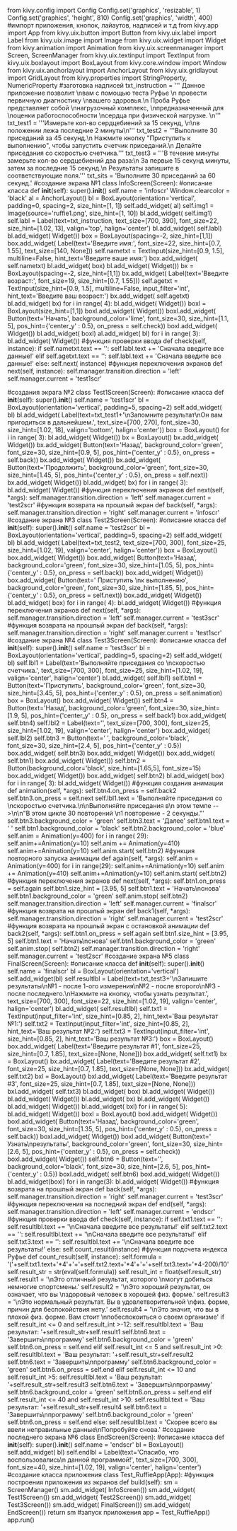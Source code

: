 from kivy.config import Config 
Config.set('graphics', 'resizable', 1)
Config.set('graphics', 'height', 810)
Config.set('graphics', 'width', 400)
#импорт приложения, кнопок, лайаутов, надписей и т.д
from kivy.app import App 
from kivy.uix.button import Button
from kivy.uix.label import Label 
from kivy.uix.image import Image
from kivy.uix.widget import Widget
from kivy.animation import Animation
from kivy.uix.screenmanager import Screen, ScreenManager
from kivy.uix.textinput import TextInput
from kivy.uix.boxlayout import BoxLayout 
from kivy.core.window import Window
from kivy.uix.anchorlayout import AnchorLayout
from kivy.uix.gridlayout import GridLayout
from kivy.properties import StringProperty, NumericProperty
#заготовка надписей
txt_instruction = '''
Данное приложение позволит \nвам с помощью теста Руфье \n провести первичную диагностику \nвашего здоровья.\n
Проба Руфье представляет собой \nнагрузочный комплекс, \nпредназначенный для \nоценки работоспособности \nсердца при физической нагрузке.
\n'''
txt_test1 = '''Измерьте кол-во сердцебиений за 15 секунд, \n\nв положении лежа последние 2 минуты\n'''
txt_test2 = '''Выполните 30 приседаний за 45 секунд.\n 
Нажмите кнопку "Приступить к выполнению", чтобы запустить счетчик приседаний.\n
Делайте приседания со скоростью счетчика.'''
txt_test3 = '''В течение минуты замерьте кол-во сердцебиений два раза:\n 
За первые 15 секунд минуты, затем за последние 15 секунд.\n
Результаты запишите в соответствующие поля.'''
txt_sits = 'Выполните 30 приседаний за 60 секунд.'
#создание экрана №1
class InfoScreen(Screen):
    #описание класса
    def __init__(self):
        super().__init__()
        self.name = 'infoscr'
        Window.clearcolor = 'black'
        al = AnchorLayout()
        bl = BoxLayout(orientation='vertical', padding=0, spacing=2, size_hint=[1, 1])
        self.add_widget( al)
        self.img1 = Image(source='ruffie1.png', size_hint=[1, 10])
        bl.add_widget( self.img1)
        self.labl = Label(text=txt_instruction, text_size=[700, 390], font_size=22, 
        size_hint=[1.02, 13], valign='top', halign='center')
        bl.add_widget( self.labl)
        bl.add_widget( Widget())
        box = BoxLayout(spacing=-2, size_hint=[1,1])
        box.add_widget( Label(text='Введите имя:', font_size=22, size_hint=[0.7, 1.55], text_size=[140, None]))
        self.nametxt = TextInput(size_hint=[0.9, 1.5], multiline=False, hint_text='Введите ваше имя:')
        box.add_widget( self.nametxt)
        bl.add_widget( box)
        bl.add_widget( Widget())
        bx = BoxLayout(spacing=-2, size_hint=[1,1])
        bx.add_widget( Label(text='Введите возраст:', font_size=19, size_hint=[0.7, 1.55]))
        self.agetxt = TextInput(size_hint=[0.9, 1.5], multiline=False, 
        input_filter='int', hint_text='Введите ваш возраст:')
        bx.add_widget( self.agetxt)
        bl.add_widget( bx)
        for i in range( 4):
            bl.add_widget( Widget())
        boxl = BoxLayout(size_hint=[1,1])
        boxl.add_widget( Widget())
        boxl.add_widget( Button(text='Начать', background_color='lime',
        font_size=30, size_hint=[1.1, 5], pos_hint={'center_y' : 0.5},
        on_press = self.check))
        boxl.add_widget( Widget())
        bl.add_widget( boxl)
        al.add_widget( bl)
        for i in range( 3):
            bl.add_widget( Widget())
    #функция проверки ввода
    def check(self, instance):
        if self.nametxt.text == '':
            self.labl.text += 'Сначала введите все данные!'
        elif self.agetxt.text == '':
            self.labl.text += 'Сначала введите все данные!'
        else:
            self.next( instance)
    #функция переключения экранов
    def next(self, instance):
        self.manager.transition.direction = 'left'
        self.manager.current = 'test1scr'
        
#создания экрага №2
class Test1Screen(Screen):
    #описание класса
    def __init__(self):
        super().__init__()
        self.name = 'test1scr'
        bl = BoxLayout(orientation='vertical', padding=5, spacing=2)
        self.add_widget( bl)
        bl.add_widget( Label(text=txt_test1+'\nЗапомните результат\nОн вам пригодиться в дальнейшем.', text_size=[700, 270], font_size=30, 
        size_hint=[1.02, 18], valign='bottom', halign='center'))
        box = BoxLayout()
        for i in range( 3):
            bl.add_widget( Widget())
        bx = BoxLayout()
        bx.add_widget( Widget())
        bx.add_widget( Button(text='Назад', background_color='green',
        font_size=30, size_hint=[0.9, 5], pos_hint={'center_y' : 0.5}, on_press = self.back))
        bx.add_widget( Widget())
        bx.add_widget( Button(text='Продолжить', background_color='green',
        font_size=30, size_hint=[1.45, 5], pos_hint={'center_y' : 0.5},
        on_press = self.next))
        bx.add_widget( Widget())
        bl.add_widget( bx)
        for i in range( 3):
            bl.add_widget( Widget())
    #функция переключения экранов
    def next(self, *args):
        self.manager.transition.direction = 'left'
        self.manager.current = 'test2scr'
    #функция возврата на прошлый экран
    def back(self, *args):
        self.manager.transition.direction = 'right'
        self.manager.current = 'infoscr'
#создание экрана №3
class Test2Screen(Screen):
    #описание класса
    def __init__(self):
        super().__init__()
        self.name = 'test2scr'
        bl = BoxLayout(orientation='vertical', padding=5, spacing=2)
        self.add_widget( bl)
        bl.add_widget( Label(text=txt_test2, text_size=[700, 300], font_size=25, 
        size_hint=[1.02, 19], valign='center', halign='center'))
        box = BoxLayout()
        box.add_widget( Widget())
        box.add_widget( Button(text='Назад', background_color='green',
        font_size=30, size_hint=[1.05, 5], pos_hint={'center_y' : 0.5},
        on_press = self.back))
        box.add_widget( Widget())
        box.add_widget( Button(text='   Приступить \nк выполнению', background_color='green',
        font_size=30, size_hint=[1.85, 5], pos_hint={'center_y' : 0.5},
        on_press = self.next))
        box.add_widget( Widget())
        bl.add_widget( box)
        for i in range( 4):
            bl.add_widget( Widget())
    #функция переключения экранов
    def next(self, *args):
        self.manager.transition.direction = 'left'
        self.manager.current = 'test3scr'
    #функция возврата на прошлый экран
    def back(self, *args):
        self.manager.transition.direction = 'right'
        self.manager.current = 'test1scr'
#создание экрана №4
class Test3Screen(Screen):
    #описание класса
    def __init__(self):
        super().__init__()
        self.name = 'test3scr'
        bl = BoxLayout(orientation='vertical', padding=5, spacing=2)
        self.add_widget( bl)
        self.lbl1 = Label(text='Выполняйте приседания со \nскоростью счетчика.', 
        text_size=[700, 300], font_size=25, 
        size_hint=[1.02, 19], valign='center', halign='center')
        bl.add_widget( self.lbl1)
        self.btn1 = Button(text='Приступить', background_color='green',
        font_size=30, size_hint=[3.45, 5], pos_hint={'center_y' : 0.5}, on_press = self.animation)
        box = BoxLayout()
        box.add_widget( Widget())
        self.btn4 = Button(text='Назад', background_color='green',
        font_size=30, size_hint=[1.9, 5], pos_hint={'center_y' : 0.5}, on_press = self.back1)
        box.add_widget( self.btn4)
        self.lbl2 = Label(text='', text_size=[700, 300], font_size=25, 
        size_hint=[1.02, 19], valign='center', halign='center')
        box.add_widget( self.lbl2)
        self.btn3 = Button(text=' ', background_color='black', 
        font_size=30, size_hint=[2.4, 5], pos_hint={'center_y' : 0.5})
        box.add_widget( self.btn3)
        box.add_widget( Widget())
        box.add_widget( self.btn1)
        box.add_widget( Widget())
        self.btn2 = Button(background_color='black', size_hint=[1.65,5], font_size=15)
        box.add_widget( Widget())
        box.add_widget( self.btn2)
        bl.add_widget( box)
        for i in range( 3):
            bl.add_widget( Widget())
    #функция создания анимации
    def animation(self, *args):
        self.btn4.on_press = self.back2
        self.btn3.on_press = self.next
        self.lbl1.text = 'Выполняйте приседания со \nскоростью счетчика.\n\nВыполняйте приседания в\n этом темпе -->\n\n"В этом цикле 30 повторений \n1 повторение - 2 секунды."'
        self.btn3.background_color = 'green'
        self.btn3.text = 'Далее'
        self.btn1.text = ' '
        self.btn1.background_color = 'black'
        self.btn2.background_color = 'blue'
        self.anim = Animation(y=400) 
        for i in range( 29):
            self.anim+=Animation(y=10)
            self.anim += Animation(y=410)
        self.anim+=Animation(y=10)
        self.anim.start( self.btn2)
    #функция повторного запуска анимации
    def again(self, *args):
        self.anim = Animation(y=400)
        for i in range(29):
            self.anim+=Animation(y=10)
            self.anim += Animation(y=410)
        self.anim+=Animation(y=10)
        self.anim.start( self.btn2)
    #функция переключения экранов
    def next(self, *args):
        self.btn1.on_press = self.again
        self.btn1.size_hint = [3.95, 5]
        self.btn1.text = 'Начать\nснова'
        self.btn1.background_color = 'green'
        self.anim.stop( self.btn2)
        self.manager.transition.direction = 'left'
        self.manager.current = 'finalscr'
    #функция возврата на прошлый экран
    def back1(self, *args):
        self.manager.transition.direction = 'right'
        self.manager.current = 'test2scr'
    #функция возврата на прошлый экран с остановкой анимации
    def back2(self, *args):
        self.btn1.on_press = self.again
        self.btn1.size_hint = [3.95, 5]
        self.btn1.text = 'Начать\nснова'
        self.btn1.background_color = 'green'
        self.anim.stop( self.btn2)
        self.manager.transition.direction = 'right'
        self.manager.current = 'test2scr'
#создание экрана №5
class FinalScreen(Screen):
    #описание класса
    def __init__(self):
        super().__init__()
        self.name = 'finalscr'
        bl = BoxLayout(orientation='vertical')
        self.add_widget(bl)
        self.resultlbl = Label(text=txt_test3+'\nЗапишите результаты\n№1 - после 1-ого измерения\n№2 - после второго\n№3 - после последнего.\nНажмите на кнопку, чтобы узнать результат.',
        text_size=[700, 300], font_size=22, 
        size_hint=[1.02, 19], valign='center', halign='center')
        bl.add_widget( self.resultlbl)
        self.txt1 = TextInput(input_filter='int', size_hint=[0.85, 2], hint_text='Ваш результат №1:')
        self.txt2 = TextInput(input_filter='int', size_hint=[0.85, 2], hint_text='Ваш результат №2:')
        self.txt3 = TextInput(input_filter='int', size_hint=[0.85, 2], hint_text='Ваш результат №3:')
        box = BoxLayout()
        box.add_widget( Label(text='Введите результат #1', font_size=25, size_hint=[0.7, 1.85], text_size=[None, None]))
        box.add_widget( self.txt1)
        bx = BoxLayout()
        bx.add_widget( Label(text='Введите результат #2', font_size=25, size_hint=[0.7, 1.85], text_size=[None, None]))
        bx.add_widget( self.txt2)
        bxl = BoxLayout()
        bxl.add_widget( Label(text='Введите результат #3', font_size=25, size_hint=[0.7, 1.85], text_size=[None, None]))
        bxl.add_widget( self.txt3)
        bl.add_widget( box)
        bl.add_widget( Widget())
        bl.add_widget( Widget())
        bl.add_widget( bx)
        bl.add_widget( Widget())
        bl.add_widget( Widget())
        bl.add_widget( bxl)
        for i in range( 5):
            bl.add_widget( Widget())
        boxl = BoxLayout()
        boxl.add_widget( Widget())
        boxl.add_widget( Button(text='Назад', background_color='green',
        font_size=30, size_hint=[1.35, 5], pos_hint={'center_y' : 0.5},
        on_press = self.back))
        boxl.add_widget( Widget())
        boxl.add_widget( Button(text='   Узнать\nрезультаты', background_color='green',
        font_size=30, size_hint=[2.6, 5], pos_hint={'center_y' : 0.5},
        on_press = self.check))
        boxl.add_widget( Widget())
        self.btn6 = Button(text='', background_color='black',
        font_size=30, size_hint=[2.6, 5], pos_hint={'center_y' : 0.5})
        boxl.add_widget( self.btn6)
        boxl.add_widget( Widget())
        bl.add_widget(boxl)
        for i in range(3):
            bl.add_widget( Widget())
    #функция возврата на прошлый экран
    def back(self, *args):
        self.manager.transition.direction = 'right'
        self.manager.current = 'test3scr'
    #функция переключения на последний экран
    def end(self, *args):
        self.manager.transition.direction = 'left'
        self.manager.current = 'endscr'
    #функция проверки ввода
    def check(self, instance):
        if self.txt1.text == '':
            self.resultlbl.text += '\nСначала введите все результаты!'
        elif self.txt2.text == '':
            self.resultlbl.text += '\nСначала введите все результаты!'
        elif self.txt3.text == '':
            self.resultlbl.text += '\nСначала введите все результаты!'
        else:
            self.count_result(instance)
    #функция подсчета индекса Руфье
    def count_result(self, instance):
        self.formula = '('+self.txt1.text+'*4'+'+'+self.txt2.text+'*4'+'+'+self.txt3.text+'*4-200)/10'
        self.result_str = str(eval(self.formula))
        self.result_int = float(self.result_str)
        self.result1 = '\nЭто отличный результат, которого \nмогут добиться немногие спортсмены.'
        self.result2 = '\nЭто хороший результат, он означает, что вы \nздоровый человек в хорошей физ. форме.'
        self.result3 = '\nЭто нормальный результат. Вы в удовлетворительной \nфиз. форме, причин для беспокойствия нету.'
        self.result4 = '\nЭто значит, что вы в плохой физ. форме. Вам стоит \nпобеспокоиться о своем организме'
        if self.result_int <= 0 and self.result_int >-12:
            self.resultlbl.text = 'Ваш результат: '+self.result_str+self.result1
            self.btn6.text = 'Завершить\nпрограмму'
            self.btn6.background_color = 'green'
            self.btn6.on_press = self.end
        elif self.result_int <= 5 and self.result_int >0:
            self.resultlbl.text = 'Ваш результат: '+self.result_str+self.result2
            self.btn6.text = 'Завершить\nпрограмму'
            self.btn6.background_color = 'green'
            self.btn6.on_press = self.end
        elif self.result_int <= 10 and self.result_int >5:
            self.resultlbl.text = 'Ваш результат: '+self.result_str+self.result3
            self.btn6.text = 'Завершить\nпрограмму'
            self.btn6.background_color = 'green'
            self.btn6.on_press = self.end
        elif self.result_int <= 40 and self.result_int >10:
            self.resultlbl.text = 'Ваш результат: '+self.result_str+self.result4 
            self.btn6.text = 'Завершить\nпрограмму'
            self.btn6.background_color = 'green'
            self.btn6.on_press = self.end
        else:
            self.resultlbl.text = 'Скорее всего вы ввели неправильные данные\nПопробуйте снова.'
#создание последнего экрана №6
class EndScreen(Screen):
    #описание класса
    def __init__(self):
        super().__init__()
        self.name = 'endscr'
        bl = BoxLayout()
        self.add_widget( bl)
        self.endlbl = Label(text='Спасибо, что воспользовались\n данной программой!', text_size=[700, 300], font_size=40, 
        size_hint=[1.02, 19], valign='center', halign='center')
#создание класса приложения
class Test_RuffieApp(App):
    #функция построения приложения из экранов
    def build(self):
        sm = ScreenManager()
        sm.add_widget( InfoScreen())
        sm.add_widget( Test1Screen())
        sm.add_widget( Test2Screen())
        sm.add_widget( Test3Screen())
        sm.add_widget( FinalScreen())
        sm.add_widget( EndScreen())
        return sm
#запуск приложения
app = Test_RuffieApp()
app.run()
